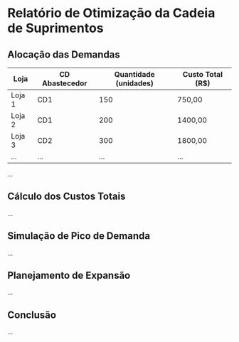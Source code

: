 # Relatório de Otimização da Cadeia de Suprimentos

## Alocação das Demandas

| Loja   | CD Abastecedor | Quantidade (unidades) | Custo Total (R$) |
|--------|----------------|-----------------------|------------------|
| Loja 1 | CD1            | 150                   | 750,00           |
| Loja 2 | CD1            | 200                   | 1400,00          |
| Loja 3 | CD2            | 300                   | 1800,00          |
| ...    | ...            | ...                   | ...              |

...

## Cálculo dos Custos Totais

...

## Simulação de Pico de Demanda

...

## Planejamento de Expansão

...

## Conclusão

...
